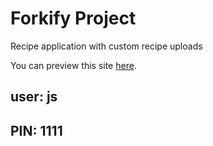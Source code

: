 # Forkify Project

Recipe application with custom recipe uploads

You can preview this site [here](https://forkify-emilien-wittchen.netlify.app/).

## user: js
## PIN: 1111
